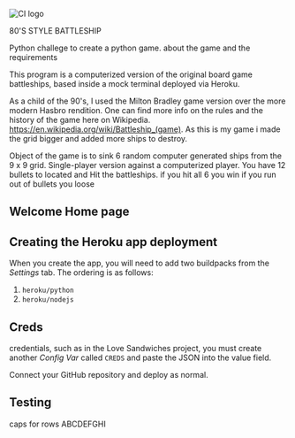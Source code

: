 ![CI logo](https://codeinstitute.s3.amazonaws.com/fullstack/ci_logo_small.png)

80'S STYLE BATTLESHIP

Python challege to create a python game.
about the game and the requirements

This program is a computerized version of the original board game battleships, based inside a mock terminal deployed via Heroku.

As a child of the 90's, I used the Milton Bradley game version over the more modern Hasbro rendition. One can find more info on the rules and the history of the game here on Wikipedia. https://en.wikipedia.org/wiki/Battleship_(game). As this is my game i made the grid bigger and added more ships to destroy.

Object of the game is to sink 6 random computer generated ships from the 9 x 9 grid.
Single-player version against a computerized player.
You have 12 bullets to located and Hit the battleships.
if you hit all 6 you win 
if you run out of bullets you loose 

## Welcome Home page 

## Creating the Heroku app deployment

When you create the app, you will need to add two buildpacks from the _Settings_ tab. The ordering is as follows:

1. `heroku/python`
2. `heroku/nodejs`

## Creds
credentials, such as in the Love Sandwiches project, you must create another _Config Var_ called `CREDS` and paste the JSON into the value field.

Connect your GitHub repository and deploy as normal.

## Testing 
caps for rows ABCDEFGHI